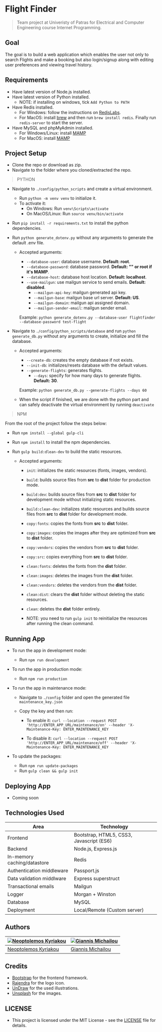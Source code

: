 # Flight Finder

> Team project at Univeristy of Patras for Electrical and Computer Engineering course Internet Programming.

## Goal

The goal is to build a web application which enables the user not only to search Flights and make a booking but also login/signup along with editing user preferences and viewing travel history.

## Requirements

- Have latest version of Node.js installed.
- Have latest version of Python installed.
  - NOTE: if installing on windows, tick `Add Python to PATH`
- Have Redis installed.
  - For Windows: follow the instructions on [RedisLabs](https://redislabs.com/blog/redis-on-windows-10/).
  - For MacOS: install [brew](https://brew.sh/) and then run `brew install redis`. Finally run `redis-server` to start the server.
- Have MySQL and phpMyAdmin installed.
  - For Windows/Linux: install [MAMP](https://downloads.mamp.info/MAMP-PRO-WINDOWS/releases/4.1.1/MAMP_MAMP_PRO_4.1.1.exe)
  - For MacOS: install [MAMP](https://downloads.mamp.info/MAMP-PRO/releases/5.7/MAMP_MAMP_PRO_5.7.pkg)

## Project Setup

- Clone the repo or download as zip.
- Navigate to the folder where you cloned/extracted the repo.

> PYTHON

- Navigate to `./config/python_scripts` and create a virtual environment.
  - Run `python -m venv venv` to initialize it.
  - To activate it:
    - On Windows: Run `venv\Scripts\activate`
    - On MacOS/Linux: Run `source venv/bin/activate`
- Run `pip install -r requirements.txt` to install the python dependencies.
- Run `python generate_dotenv.py` without any arguments to generate the default .env file.

  - Accepted arguments:

    - `--database-user`: database username. **Default: root**.
    - `--database-password`: database password. **Default: "" or root if it's MAMP**.
    - `--database-host`: database host location. **Default: localhost**.
    - `--use-mailgun`: use mailgun service to send emails. **Default: disabled**.
      - `--mailgun-api-key`: mailgun generated api key.
      - `--mailgun-base`: mailgun base url server. **Default: US**.
      - `--mailgun-domain`: mailgun api assigned domain.
      - `--mailgun-sender-email`: mailgun sender email.

    Example: `python generate_dotenv.py --database-user flightfinder --database-password test-flight`

- Navigate to `./config/python_scripts/database` and run `python generate_db.py` without any arguments to create, initialize and fill the database.

  - Accepted arguments:

    - `--create-db`: creates the empty database if not exists.
    - `--init-db`: initializes/resets database with the default values.
    - `--generate-flights`: generates flights.
      - `--days`: specify for how many days to generate flights. **Default: 30**.

    Example: `python generate_db.py --generate-flights --days 60`

  - When the script if finished, we are done with the python part and can safely deactivate the virtual environment by running `deactivate`

> NPM

From the root of the project follow the steps below:

- Run `npm install --global gulp-cli`
- Run `npm install` to install the npm dependencies.
- Run `gulp build:dlean-dev` to build the static resources.

  - Accepted arguments:

    - `init`: initializes the static resources (fonts, images, vendors).
    - `build`: builds source files from **src** to **dist** folder for production mode.
    - `build:dev`: builds source files from **src** to **dist** folder for development mode without initializing static resources.
    - `build:clean-dev`: initializes static resources and builds source files from **src** to **dist** folder for development mode.
    - `copy:fonts`: copies the fonts from **src** to **dist** folder.
    - `copy:images`: copies the images after they are optimized from **src** to **dist** folder.
    - `copy:vendors`: copies the vendors from **src** to **dist** folder.
    - `copy:src`: copies everything from **src** to **dist** folder.
    - `clean:fonts`: deletes the fonts from the **dist** folder.
    - `clean:images`: deletes the images from the **dist** folder.
    - `clean:vendors`: deletes the vendors from the **dist** folder.
    - `clean:dist`: clears the **dist** folder without deleting the static resources.
    - `clean`: deletes the **dist** folder entirely.

    - NOTE: you need to run `gulp init` to reinitialize the resources after running the clean command.

## Running App

- To run the app in development mode:

  - Run `npm run development`

- To run the app in production mode:

  - Run `npm run production`

- To run the app in maintenance mode:

  - Navigate to `./config` folder and open the generated file `maintenance_key.json`
  - Copy the key and then run:

    - To enable it: `curl --location --request POST 'http://ENTER_APP_URL/maintenance/on' --header 'X-Maintenance-Key: ENTER_MAINTENANCE_KEY`

    - To disable it: `curl --location --request POST 'http://ENTER_APP_URL/maintenance/off' --header 'X-Maintenance-Key: ENTER_MAINTENANCE_KEY`

- To update the packages:

  - Run `npm run update-packages`
  - Run `gulp clean && gulp init`

## Deploying App

- Coming soon

## Technologies Used

| Area                        | Technology                               |
| --------------------------- | ---------------------------------------- |
| Frontend                    | Bootstrap, HTML5, CSS3, Javascript (ES6) |
| Backend                     | Node.js, Express.js                      |
| In-memory caching/datastore | Redis                                    |
| Authentication middleware   | Passport.js                              |
| Data validation middlware   | Express superstruct                      |
| Transactional emails        | Mailgun                                  |
| Logger                      | Morgan + Winston                         |
| Database                    | MySQL                                    |
| Deployment                  | Local/Remote (Custom server)             |

## Authors

| [![Neoptolemos Kyriakou](https://avatars2.githubusercontent.com/u/23358296?v=3&s=70)](https://github.com/STiXzoOR) | [![Giannis Michailou](https://avatars0.githubusercontent.com/u/61234053?v=4&s=70)](https://github.com/giannismich) |
| ------------------------------------------------------------------------------------------------------------------ | ------------------------------------------------------------------------------------------------------------------ |
| [Neoptolemos Kyriakou](https://github.com/STiXzoOR)                                                                | [Giannis Michailou](https://github.com/giannismich)                                                                |

## Credits

- [Bootstrap](https://getbootstrap.com/) for the frontend framework.
- [Rajendra](https://www.behance.net/gallery/1041969/FlightFinder-Logo-Design) for the logo icon.
- [UnDraw](https://undraw.co/) for the used illustrations.
- [Unsplash](https://unsplash.com/) for the images.

## LICENSE

- This project is licensed under the MIT License - see the [LICENSE](https://github.com/STiXzoOR/up-flightfinder-v2/blob/master/LICENSE) file for details.
